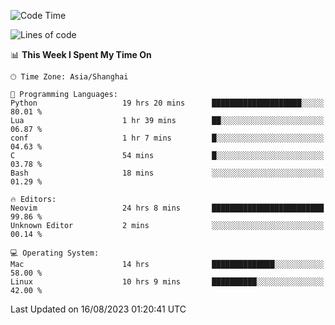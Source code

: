 <!--START_SECTION:waka-->
![Code Time](http://img.shields.io/badge/Code%20Time-1%2C517%20hrs%2011%20mins-blue)

![Lines of code](https://img.shields.io/badge/From%20Hello%20World%20I%27ve%20Written-286.5%20thousand%20lines%20of%20code-blue)

📊 **This Week I Spent My Time On** 

```text
🕑︎ Time Zone: Asia/Shanghai

💬 Programming Languages: 
Python                   19 hrs 20 mins      ████████████████████░░░░░   80.01 % 
Lua                      1 hr 39 mins        ██░░░░░░░░░░░░░░░░░░░░░░░   06.87 % 
conf                     1 hr 7 mins         █░░░░░░░░░░░░░░░░░░░░░░░░   04.63 % 
C                        54 mins             █░░░░░░░░░░░░░░░░░░░░░░░░   03.78 % 
Bash                     18 mins             ░░░░░░░░░░░░░░░░░░░░░░░░░   01.29 % 

🔥 Editors: 
Neovim                   24 hrs 8 mins       █████████████████████████   99.86 % 
Unknown Editor           2 mins              ░░░░░░░░░░░░░░░░░░░░░░░░░   00.14 % 

💻 Operating System: 
Mac                      14 hrs              ██████████████░░░░░░░░░░░   58.00 % 
Linux                    10 hrs 9 mins       ██████████░░░░░░░░░░░░░░░   42.00 % 
```


 Last Updated on 16/08/2023 01:20:41 UTC
<!--END_SECTION:waka-->
